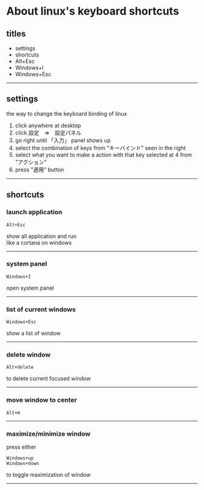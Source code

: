 # About linux's keyboard shortcuts



## titles

* settings  
* shortcuts  
* Alt+Esc  
* Windows+I  
* Windows+Esc  




***



## settings
the way to change the keyboard binding of linux

1. click anywhere at desktop  
2. click 設定　=>　設定パネル  
3. go right until 「入力」 panel shows up  
4. select the combination of keys from "キーバインド" seen in the right  
5. select what you want to make a action with that key selected at 4 from "アクション"  
6. press "適用" button




***



## shortcuts

### launch application 
```
Alt+Esc
```
show all application and run  
like a cortana on windows  



***



### system panel
```
Windows+I
```
open system panel  



***



### list of current windows
```
Windows+Esc
```
show a list of window



***



### delete window
```
Alt+delete
```
to delete current focused window



***



### move window to center
```
Alt+m
```



***



### maximize/minimize window
press either
```
Windows+up
Windows+down
```
to toggle maximization of window



***



